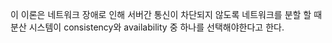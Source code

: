 <!-- TITLE: CAP 이론 -->
<!-- SUBTITLE: CAP -->

이 이론은 네트워크 장애로 인해 서버간 통신이 차단되지 않도록 네트워크를 분할 할 때 분산 시스템이 consistency와 availability 중 하나를 선택해야한다고 한다.
